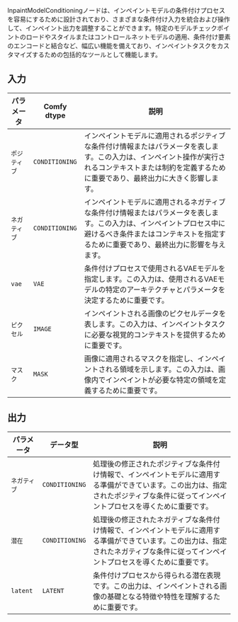 
InpaintModelConditioningノードは、インペイントモデルの条件付けプロセスを容易にするために設計されており、さまざまな条件付け入力を統合および操作して、インペイント出力を調整することができます。特定のモデルチェックポイントのロードやスタイルまたはコントロールネットモデルの適用、条件付け要素のエンコードと結合など、幅広い機能を備えており、インペイントタスクをカスタマイズするための包括的なツールとして機能します。

## 入力

| パラメータ | Comfy dtype        | 説明 |
|-----------|--------------------|-------------|
| `ポジティブ`| `CONDITIONING`     | インペイントモデルに適用されるポジティブな条件付け情報またはパラメータを表します。この入力は、インペイント操作が実行されるコンテキストまたは制約を定義するために重要であり、最終出力に大きく影響します。 |
| `ネガティブ`| `CONDITIONING`     | インペイントモデルに適用されるネガティブな条件付け情報またはパラメータを表します。この入力は、インペイントプロセス中に避けるべき条件またはコンテキストを指定するために重要であり、最終出力に影響を与えます。 |
| `vae`     | `VAE`              | 条件付けプロセスで使用されるVAEモデルを指定します。この入力は、使用されるVAEモデルの特定のアーキテクチャとパラメータを決定するために重要です。 |
| `ピクセル`  | `IMAGE`            | インペイントされる画像のピクセルデータを表します。この入力は、インペイントタスクに必要な視覚的コンテキストを提供するために重要です。 |
| `マスク`    | `MASK`             | 画像に適用されるマスクを指定し、インペイントされる領域を示します。この入力は、画像内でインペイントが必要な特定の領域を定義するために重要です。 |

## 出力

| パラメータ | データ型 | 説明 |
|-----------|--------------|-------------|
| `ネガティブ`| `CONDITIONING` | 処理後の修正されたポジティブな条件付け情報で、インペイントモデルに適用する準備ができています。この出力は、指定されたポジティブな条件に従ってインペイントプロセスを導くために重要です。 |
| `潜在`| `CONDITIONING` | 処理後の修正されたネガティブな条件付け情報で、インペイントモデルに適用する準備ができています。この出力は、指定されたネガティブな条件に従ってインペイントプロセスを導くために重要です。 |
| `latent`  | `LATENT`     | 条件付けプロセスから得られる潜在表現です。この出力は、インペイントされる画像の基礎となる特徴や特性を理解するために重要です。 |
